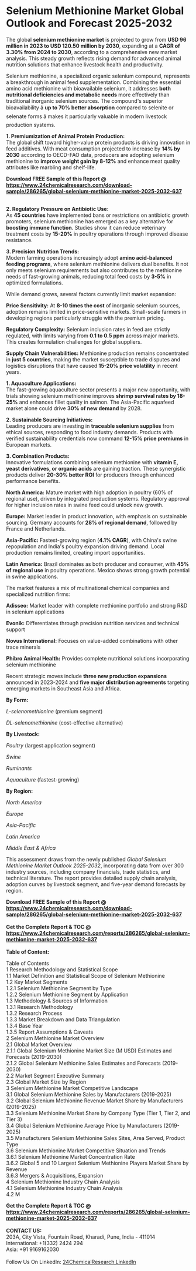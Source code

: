 <h1>Selenium Methionine Market Global Outlook and Forecast 2025-2032</h1><p>The global <strong>selenium methionine market</strong> is projected to grow from <strong>USD 96 million in 2023 to USD 120.50 million by 2030</strong>, expanding at a <strong>CAGR of 3.30% from 2024 to 2030</strong>, according to a comprehensive new market analysis. This steady growth reflects rising demand for advanced animal nutrition solutions that enhance livestock health and productivity.</p><p>Selenium methionine, a specialized organic selenium compound, represents a breakthrough in animal feed supplementation. Combining the essential amino acid methionine with bioavailable selenium, it addresses <strong>both nutritional deficiencies and metabolic needs</strong> more effectively than traditional inorganic selenium sources. The compound's superior bioavailability â <strong>up to 70% better absorption</strong> compared to selenite or selenate forms â makes it particularly valuable in modern livestock production systems.</p><p><strong>1. Premiumization of Animal Protein Production:</strong><br>
The global shift toward higher-value protein products is driving innovation in feed additives. With meat consumption projected to increase by <strong>14% by 2030</strong> according to OECD-FAO data, producers are adopting selenium methionine to <strong>improve weight gain by 8-12%</strong> and enhance meat quality attributes like marbling and shelf-life.</p><div><b>Download FREE Sample of this Report @ 
            <a href="https://www.24chemicalresearch.com/download-sample/286265/global-selenium-methionine-market-2025-2032-637">
            https://www.24chemicalresearch.com/download-sample/286265/global-selenium-methionine-market-2025-2032-637</a></b></div><br><p><strong>2. Regulatory Pressure on Antibiotic Use:</strong><br>
As <strong>45 countries</strong> have implemented bans or restrictions on antibiotic growth promoters, selenium methionine has emerged as a key alternative for <strong>boosting immune function</strong>. Studies show it can reduce veterinary treatment costs by <strong>15-20%</strong> in poultry operations through improved disease resistance.</p><p><strong>3. Precision Nutrition Trends:</strong><br>
Modern farming operations increasingly adopt <strong>amino acid-balanced feeding programs</strong>, where selenium methionine delivers dual benefits. It not only meets selenium requirements but also contributes to the methionine needs of fast-growing animals, reducing total feed costs by <strong>3-5%</strong> in optimized formulations.</p><p>While demand grows, several factors currently limit market expansion:</p><p><strong>Price Sensitivity:</strong> At <strong>8-10 times the cost</strong> of inorganic selenium sources, adoption remains limited in price-sensitive markets. Small-scale farmers in developing regions particularly struggle with the premium pricing.</p><p><strong>Regulatory Complexity:</strong> Selenium inclusion rates in feed are strictly regulated, with limits varying from <strong>0.1 to 0.5 ppm</strong> across major markets. This creates formulation challenges for global suppliers.</p><p><strong>Supply Chain Vulnerabilities:</strong> Methionine production remains concentrated in <strong>just 5 countries</strong>, making the market susceptible to trade disputes and logistics disruptions that have caused <strong>15-20% price volatility</strong> in recent years.</p><p><strong>1. Aquaculture Applications:</strong><br>
The fast-growing aquaculture sector presents a major new opportunity, with trials showing selenium methionine improves <strong>shrimp survival rates by 18-25%</strong> and enhances fillet quality in salmon. The Asia-Pacific aquafeed market alone could drive <strong>30% of new demand</strong> by 2028.</p><p><strong>2. Sustainable Sourcing Initiatives:</strong><br>
Leading producers are investing in <strong>traceable selenium supplies</strong> from ethical sources, responding to food industry demands. Products with verified sustainability credentials now command <strong>12-15% price premiums</strong> in European markets.</p><p><strong>3. Combination Products:</strong><br>
Innovative formulations combining selenium methionine with <strong>vitamin E, yeast derivatives, or organic acids</strong> are gaining traction. These synergistic products deliver <strong>20-30% better ROI</strong> for producers through enhanced performance benefits.</p><p><strong>North America:</strong> Mature market with high adoption in poultry (60% of regional use), driven by integrated production systems. Regulatory approval for higher inclusion rates in swine feed could unlock new growth.</p><p><strong>Europe:</strong> Market leader in product innovation, with emphasis on sustainable sourcing. Germany accounts for <strong>28% of regional demand</strong>, followed by France and Netherlands.</p><p><strong>Asia-Pacific:</strong> Fastest-growing region (<strong>4.1% CAGR</strong>), with China's swine repopulation and India's poultry expansion driving demand. Local production remains limited, creating import opportunities.</p><p><strong>Latin America:</strong> Brazil dominates as both producer and consumer, with <strong>45% of regional use</strong> in poultry operations. Mexico shows strong growth potential in swine applications.</p><p>The market features a mix of multinational chemical companies and specialized nutrition firms:</p><p><strong>Adisseo:</strong> Market leader with complete methionine portfolio and strong R&amp;D in selenium applications</p><p><strong>Evonik:</strong> Differentiates through precision nutrition services and technical support</p><p><strong>Novus International:</strong> Focuses on value-added combinations with other trace minerals</p><p><strong>Phibro Animal Health:</strong> Provides complete nutritional solutions incorporating selenium methionine</p><p>Recent strategic moves include <strong>three new production expansions</strong> announced in 2023-2024 and <strong>five major distribution agreements</strong> targeting emerging markets in Southeast Asia and Africa.</p><p><strong>By Form:</strong></p><p><em>L-selenomethionine</em> (premium segment)</p><p><em>DL-selenomethionine</em> (cost-effective alternative)</p><p><strong>By Livestock:</strong></p><p><em>Poultry</em> (largest application segment)</p><p><em>Swine</em></p><p><em>Ruminants</em></p><p><em>Aquaculture</em> (fastest-growing)</p><p><strong>By Region:</strong></p><p><em>North America</em></p><p><em>Europe</em></p><p><em>Asia-Pacific</em></p><p><em>Latin America</em></p><p><em>Middle East &amp; Africa</em></p><p>This assessment draws from the newly published <em>Global Selenium Methionine Market Outlook 2025-2032</em>, incorporating data from over 300 industry sources, including company financials, trade statistics, and technical literature. The report provides detailed supply chain analysis, adoption curves by livestock segment, and five-year demand forecasts by region.</p><div><b>Download FREE Sample of this Report @ 
            <a href="https://www.24chemicalresearch.com/download-sample/286265/global-selenium-methionine-market-2025-2032-637">
            https://www.24chemicalresearch.com/download-sample/286265/global-selenium-methionine-market-2025-2032-637</a></b></div><br><div><b>Get the Complete Report & TOC @ 
            <a href="https://www.24chemicalresearch.com/reports/286265/global-selenium-methionine-market-2025-2032-637">
            https://www.24chemicalresearch.com/reports/286265/global-selenium-methionine-market-2025-2032-637</a></b></div><br>
            <b>Table of Content:</b><p>Table of Contents<br />
1 Research Methodology and Statistical Scope<br />
1.1 Market Definition and Statistical Scope of Selenium Methionine<br />
1.2 Key Market Segments<br />
1.2.1 Selenium Methionine Segment by Type<br />
1.2.2 Selenium Methionine Segment by Application<br />
1.3 Methodology & Sources of Information<br />
1.3.1 Research Methodology<br />
1.3.2 Research Process<br />
1.3.3 Market Breakdown and Data Triangulation<br />
1.3.4 Base Year<br />
1.3.5 Report Assumptions & Caveats<br />
2 Selenium Methionine Market Overview<br />
2.1 Global Market Overview<br />
2.1.1 Global Selenium Methionine Market Size (M USD) Estimates and Forecasts (2019-2030)<br />
2.1.2 Global Selenium Methionine Sales Estimates and Forecasts (2019-2030)<br />
2.2 Market Segment Executive Summary<br />
2.3 Global Market Size by Region<br />
3 Selenium Methionine Market Competitive Landscape<br />
3.1 Global Selenium Methionine Sales by Manufacturers (2019-2025)<br />
3.2 Global Selenium Methionine Revenue Market Share by Manufacturers (2019-2025)<br />
3.3 Selenium Methionine Market Share by Company Type (Tier 1, Tier 2, and Tier 3)<br />
3.4 Global Selenium Methionine Average Price by Manufacturers (2019-2025)<br />
3.5 Manufacturers Selenium Methionine Sales Sites, Area Served, Product Type<br />
3.6 Selenium Methionine Market Competitive Situation and Trends<br />
3.6.1 Selenium Methionine Market Concentration Rate<br />
3.6.2 Global 5 and 10 Largest Selenium Methionine Players Market Share by Revenue<br />
3.6.3 Mergers & Acquisitions, Expansion<br />
4 Selenium Methionine Industry Chain Analysis<br />
4.1 Selenium Methionine Industry Chain Analysis<br />
4.2 M</p><div><b>Get the Complete Report & TOC @ 
            <a href="https://www.24chemicalresearch.com/reports/286265/global-selenium-methionine-market-2025-2032-637">
            https://www.24chemicalresearch.com/reports/286265/global-selenium-methionine-market-2025-2032-637</a></b></div><br><b>CONTACT US:</b><br>
            203A, City Vista, Fountain Road, Kharadi, Pune, India - 411014<br>
            International: +1(332) 2424 294<br>
            Asia: +91 9169162030 <br><br>
            Follow Us On LinkedIn: <a href="https://www.linkedin.com/company/24chemicalresearch/">24ChemicalResearch LinkedIn</a>